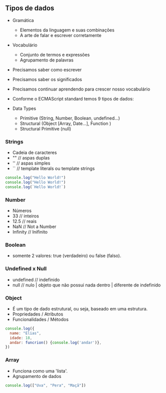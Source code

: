## Tipos de dados

- Gramática

  - Elementos da linguagem e suas combinações
  - A arte de falar e escrever corretamente

- Vocabulário

  - Conjunto de termos e expressões
  - Agrupamento de palavras

- Precisamos saber como escrever
- Precisamos saber os significados
- Precisamos continuar aprendendo para crescer nosso vocabulário

- Conforme o ECMAScript standard temos 9 tipos de dados:

- Data Types

  - Primitive (String, Number, Boolean, undefined...)
  - Structural (Object [Array, Date...], Function )
  - Structural Primitive (null)

### Strings

- Cadeia de caracteres
- "" // aspas duplas
- '' // aspas simples
- `` // template literals ou template strings

```js
console.log("Hello World!")
console.log("Hello World!")
console.log(`Hello World!`)
```

### Number

- Números
- 33 // inteiros
- 12.5 // reais
- NaN // Not a Number
- Infinity // Inifinito

### Boolean

- somente 2 valores: true (verdadeiro) ou false (falso).

### Undefined x Null

- undefined // indefinido
- null // nulo | objeto que não possui nada dentro | diferente de indefinido

### Object

- É um tipo de dado estrutural, ou seja, baseado em uma estrutura.
- Propriedades / Atributos
- Funcionalidades / Métodos

```js
console.log({
  name: "Elias",
  idade: 18,
  andar: funcrion() {console.log('andar')},
})
```

### Array

- Funciona como uma 'lista'.
- Agrupamento de dados

```js
console.log(["Uva", "Pera", "Maçã"])
```
